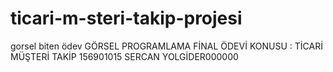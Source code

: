 # ticari-m-steri-takip-projesi
gorsel biten ödev
GÖRSEL PROGRAMLAMA FİNAL ÖDEVİ
KONUSU : TİCARİ MÜŞTERİ TAKİP
156901015
SERCAN YOLGİDER000000
